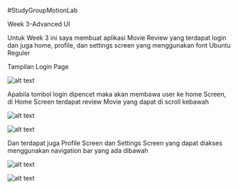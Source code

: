 ﻿#StudyGroupMotionLab

Week 3-Advanced UI

Untuk Week 3 ini saya membuat aplikasi Movie Review yang terdapat login dan juga home, profile, dan settings screen yang menggunakan font Ubuntu Reguler

Tampilan Login Page

![alt text](image.png)

Apabila tombol login dipencet maka akan membawa user ke home Screen, di Home Screen terdapat review Movie yang dapat di scroll kebawah

![alt text](image-1.png)

![alt text](image-2.png)

Dan terdapat juga Profile Screen dan Settings Screen yang dapat diakses menggunakan navigation bar yang ada dibawah

![alt text](image-3.png)

![alt text](image-4.png)